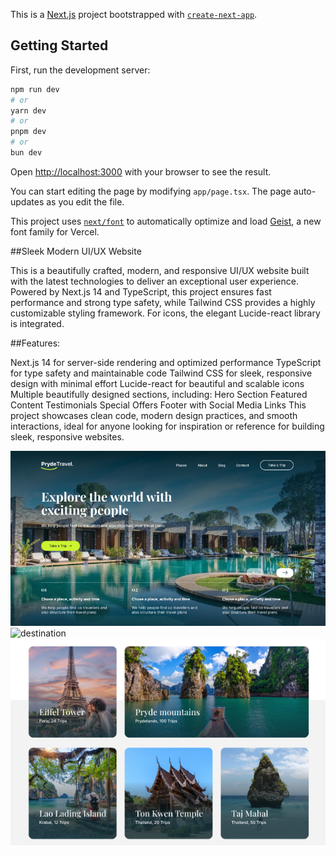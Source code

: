 This is a [Next.js](https://nextjs.org) project bootstrapped with [`create-next-app`](https://nextjs.org/docs/app/api-reference/cli/create-next-app).

## Getting Started

First, run the development server:

```bash
npm run dev
# or
yarn dev
# or
pnpm dev
# or
bun dev
```

Open [http://localhost:3000](http://localhost:3000) with your browser to see the result.

You can start editing the page by modifying `app/page.tsx`. The page auto-updates as you edit the file.

This project uses [`next/font`](https://nextjs.org/docs/app/building-your-application/optimizing/fonts) to automatically optimize and load [Geist](https://vercel.com/font), a new font family for Vercel.

##Sleek Modern UI/UX Website

This is a beautifully crafted, modern, and responsive UI/UX website built with the latest technologies to deliver an exceptional user experience. Powered by Next.js 14 and TypeScript, this project ensures fast performance and strong type safety, while Tailwind CSS provides a highly customizable styling framework. For icons, the elegant Lucide-react library is integrated.

##Features:

Next.js 14 for server-side rendering and optimized performance
TypeScript for type safety and maintainable code
Tailwind CSS for sleek, responsive design with minimal effort
Lucide-react for beautiful and scalable icons
Multiple beautifully designed sections, including:
Hero Section
Featured Content
Testimonials
Special Offers
Footer with Social Media Links
This project showcases clean code, modern design practices, and smooth interactions, ideal for anyone looking for inspiration or reference for building sleek, responsive websites.


![Hero](/public/landingPage.png)
![destination](/public/destination.png.png)
![Trip](/public/Trip.png)


